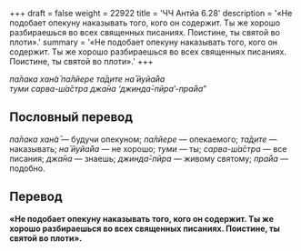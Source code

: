 +++
draft = false
weight = 22922
title = 'ЧЧ Антйа 6.28'
description = '«Не подобает опекуну наказывать того, кого он содержит. Ты же хорошо разбираешься во всех священных писаниях. Поистине, ты святой во плоти».'
summary = '«Не подобает опекуну наказывать того, кого он содержит. Ты же хорошо разбираешься во всех священных писаниях. Поистине, ты святой во плоти».'
+++

_па̄лака хан̃а̄ па̄лйере та̄д̣ите на̄ йуйа̄йа  
туми сарва-ш́а̄стра джа̄на ‘джинда̄-пӣра_’-_пра̄йа_”

## Пословный перевод

_па̄лака_ _хан̃а̄_ — будучи опекуном; _па̄лйере_ — опекаемого; _та̄д̣ите_ — наказывать; _на̄_ _йуйа̄йа_ — не хорошо; _туми_ — ты; _сарва_\-_ш́а̄стра_ — все писания; _джа̄на_ — знаешь; _джинда̄_\-_пӣра_ — живому святому; _пра̄йа_ — подобно.

## Перевод

**«Не подобает опекуну наказывать того, кого он содержит. Ты же хорошо разбираешься во всех священных писаниях. Поистине, ты святой во плоти».**
